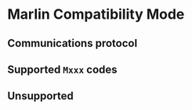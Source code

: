 # Marlin Compatibility Mode

## Communications protocol

## Supported `Mxxx` codes

## Unsupported

